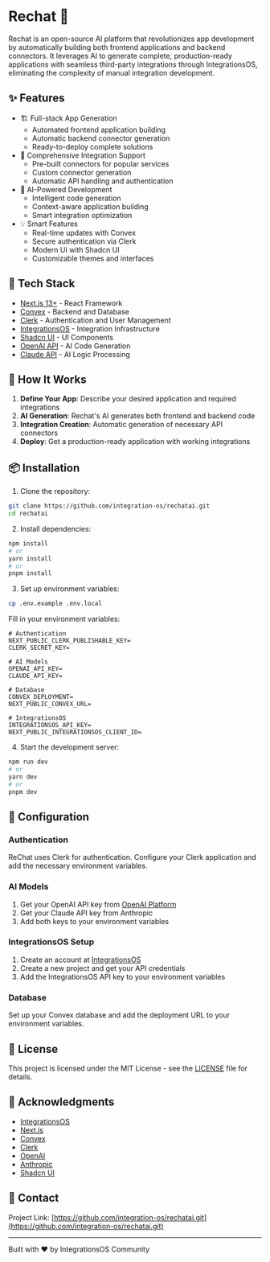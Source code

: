 # Rechat 🤖

Rechat is an open-source AI platform that revolutionizes app development by automatically building both frontend applications and backend connectors. It leverages AI to generate complete, production-ready applications with seamless third-party integrations through IntegrationsOS, eliminating the complexity of manual integration development.

## ✨ Features

- 🏗️ Full-stack App Generation
  - Automated frontend application building
  - Automatic backend connector generation
  - Ready-to-deploy complete solutions
- 🔌 Comprehensive Integration Support
  - Pre-built connectors for popular services
  - Custom connector generation
  - Automatic API handling and authentication
- 🤖 AI-Powered Development
  - Intelligent code generation
  - Context-aware application building
  - Smart integration optimization
- 💡 Smart Features
  - Real-time updates with Convex
  - Secure authentication via Clerk
  - Modern UI with Shadcn UI
  - Customizable themes and interfaces

## 🚀 Tech Stack

- [Next.js 13+](https://nextjs.org/) - React Framework
- [Convex](https://www.convex.dev/) - Backend and Database
- [Clerk](https://clerk.dev/) - Authentication and User Management
- [IntegrationsOS](https://integrationsos.com/) - Integration Infrastructure
- [Shadcn UI](https://ui.shadcn.com/) - UI Components
- [OpenAI API](https://openai.com/api/) - AI Code Generation
- [Claude API](https://anthropic.com/) - AI Logic Processing

## 🎯 How It Works

1. **Define Your App**: Describe your desired application and required integrations
2. **AI Generation**: Rechat's AI generates both frontend and backend code
3. **Integration Creation**: Automatic generation of necessary API connectors
4. **Deploy**: Get a production-ready application with working integrations

## 📦 Installation

1. Clone the repository:
```bash
git clone https://github.com/integration-os/rechatai.git
cd rechatai
```

2. Install dependencies:
```bash
npm install
# or
yarn install
# or
pnpm install
```

3. Set up environment variables:
```bash
cp .env.example .env.local
```

Fill in your environment variables:
```env
# Authentication
NEXT_PUBLIC_CLERK_PUBLISHABLE_KEY=
CLERK_SECRET_KEY=

# AI Models
OPENAI_API_KEY=
CLAUDE_API_KEY=

# Database
CONVEX_DEPLOYMENT=
NEXT_PUBLIC_CONVEX_URL=

# IntegrationsOS
INTEGRATIONSOS_API_KEY=
NEXT_PUBLIC_INTEGRATIONSOS_CLIENT_ID=
```

4. Start the development server:
```bash
npm run dev
# or
yarn dev
# or
pnpm dev
```

## 🔧 Configuration

### Authentication
ReChat uses Clerk for authentication. Configure your Clerk application and add the necessary environment variables.

### AI Models
1. Get your OpenAI API key from [OpenAI Platform](https://platform.openai.com/)
2. Get your Claude API key from Anthropic
3. Add both keys to your environment variables

### IntegrationsOS Setup
1. Create an account at [IntegrationsOS](https://integrationsos.com/)
2. Create a new project and get your API credentials
3. Add the IntegrationsOS API key to your environment variables

### Database
Set up your Convex database and add the deployment URL to your environment variables.


## 📝 License

This project is licensed under the MIT License - see the [LICENSE](LICENSE) file for details.

## 🙏 Acknowledgments

- [IntegrationsOS](https://integrationsos.com/)
- [Next.js](https://nextjs.org/)
- [Convex](https://www.convex.dev/)
- [Clerk](https://clerk.dev/)
- [OpenAI](https://openai.com/)
- [Anthropic](https://anthropic.com/)
- [Shadcn UI](https://ui.shadcn.com/)

## 📧 Contact

Project Link: [https://github.com/integration-os/rechatai.git](https://github.com/integration-os/rechatai.git)

---
Built with ❤️ by IntegrationsOS Community
